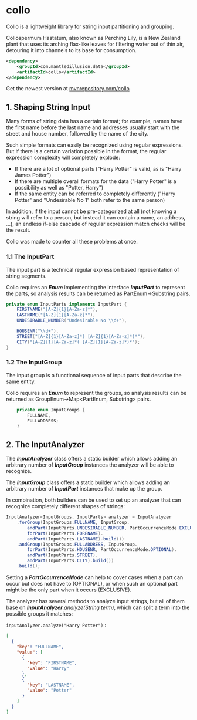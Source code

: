 # collo
Collo is a lightweight library for string input partitioning and grouping.

Collospermum Hastatum, also known as Perching Lily, is a New Zealand plant that uses its arching flax-like leaves for filtering water out of thin air, detouring it into channels to its base for consumption.

```xml
<dependency>
    <groupId>com.mantledillusion.data</groupId>
    <artifactId>collo</artifactId>
</dependency>
```

Get the newest version at [mvnrepository.com/collo](https://mvnrepository.com/artifact/com.mantledillusion.data/collo)

## 1. Shaping String Input

Many forms of string data has a certain format; for example, names have the first name before the last name and addresses usually start with the street and house number, followed by the name of the city.

Such simple formats can easily be recognized using regular expressions. But if there is a certain variation possible in the format, the regular expression complexity will completely explode:
- If there are a lot of optional parts ("Harry Potter" is valid, as is "Harry James Potter")
- If there are multiple overall formats for the data ("Harry Potter" is a possibility as well as "Potter, Harry")
- If the same entity can be referred to completely differently ("Harry Potter" and "Undesirable No 1" both refer to the same person)

In addition, if the input cannot be pre-categorized at all (not knowing a string will refer to a person, but instead it can contain a name, an address, ...), an endless if-else cascade of regular expression match checks will be the result.

Collo was made to counter all these problems at once.

### 1.1 The InputPart

The input part is a technical regular expression based representation of string segments.

Collo requires an **_Enum_** implementing the interface **_InputPart_** to represent the parts, so analysis results can be returned as PartEnum->Substring pairs.

```java
private enum InputParts implements InputPart {
    FIRSTNAME("[A-Z]{1}[A-Za-z]*"),
    LASTNAME("[A-Z]{1}[A-Za-z]*"),
    UNDESIRABLE_NUMBER("Undesirable No \\d+"),

    HOUSENR("\\d+"),
    STREET("[A-Z]{1}[A-Za-z]*( [A-Z]{1}[A-Za-z]*)*"),
    CITY("[A-Z]{1}[A-Za-z]*( [A-Z]{1}[A-Za-z]*)*");
}
```

### 1.2 The InputGroup

The input group is a functional sequence of input parts that describe the same entity.

Collo requires an **_Enum_** to represent the groups, so analysis results can be returned as GroupEnum->Map<PartEnum, Substring> pairs.

```java
    private enum InputGroups {
        FULLNAME, 
        FULLADDRESS;
    }
```

## 2. The InputAnalyzer

The **_InputAnalyzer_** class offers a static builder which allows adding an arbitrary number of **_InputGroup_** instances the analyzer will be able to recognize.

The **_InputGroup_** class offers a static builder which allows adding an arbitrary number of **_InputPart_** instances that make up the group.

In combination, both builders can be used to set up an analyzer that can recognize completely different shapes of strings:

```java
InputAnalyzer<InputGroups, InputParts> analyzer = InputAnalyzer
    .forGroup(InputGroups.FULLNAME, InputGroup.
        andPart(InputParts.UNDESIRABLE_NUMBER, PartOccurrenceMode.EXCLUSIVE).
        forPart(InputParts.FORENAME).
        andPart(InputParts.LASTNAME).build())
    .andGroup(InputGroups.FULLADDRESS, InputGroup.
        forPart(InputParts.HOUSENR, PartOccurrenceMode.OPTIONAL).
        andPart(InputParts.STREET).
        andPart(InputParts.CITY).build())
    .build();
```

Setting a **_PartOccurrenceMode_** can help to cover cases when a part can occur but does not have to (OPTIONAL), or when such an optional part might be the only part when it occurs (EXCLUSIVE).

The analyzer has several methods to analyze input strings, but all of them base on _**InputAnalyzer**.analyze(String term)_, which can split a term into the possible groups it matches:

```inputAnalyzer.analyze("Harry Potter")``` :
```json
[
  {
    "key": "FULLNAME",
    "value": [
      {
        "key": "FIRSTNAME",
        "value": "Harry"
      },
      {
        "key": "LASTNAME",
        "value": "Potter"
      }
    ]
  }
]
```
